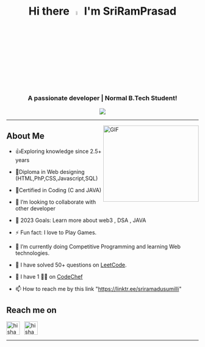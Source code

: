 <div align = "center"><h1> Hi there <a href="https://github.com/SriRamAdusumilli"><img src="https://media.giphy.com/media/hvRJCLFzcasrR4ia7z/giphy.gif" width="5%"></a> 
  I'm SriRamPrasad
</h1></div>
<h3 align="center">A passionate developer | Normal B.Tech Student!</h3>







<div align="Center">
<img src="https://user-images.githubusercontent.com/61102759/209456873-39b37c53-034e-44b1-b990-c55e3d894864.gif">
</div>












<hr />
<img align="right" alt="GIF" src="https://raw.githubusercontent.com/mitul3737/mitul3737/main/mituls%20code.gif" width="250" height="200" />


<h2>About Me</h2> 

- 👍Exploring knowledge since 2.5+ years<br>
 
- 🧠Diploma in Web designing (HTML,PhP,CSS,Javascript,SQL)<br>

- 📃Certified in Coding (C and JAVA)

- 👯 I’m looking to collaborate with other developer

- 🥅 2023 Goals: Learn more about web3 , DSA , JAVA

- ⚡ Fun fact: I love to Play Games.

- 🌱 I’m currently doing Competitive Programming and learning Web technologies.

- 🥅 I have solved 50+ questions on [LeetCode](https://leetcode.com/Tony_Stark194/).

- 🥅 I have 1 🌟🌟 on [CodeChef](https://www.codechef.com/users/sri_ramprasad) 

- 📫 How to reach me by this link "https://linktr.ee/sriramadusumilli"



<h2>
Reach me on 
</h2>
<p align="left"> 
<a href="https://github.com/SriRamAdusumilli" target="blank"><img align="center" src="https://cdn.jsdelivr.net/npm/simple-icons@3.0.1/icons/github.svg" alt="hisham-maged10" height="35" width="35" /></a>&nbsp;&nbsp;
<a href="https://www.linkedin.com/in/sri-ram-prasad-adusumilli-20088319b/" target="blank"><img align="center" src="https://cdn.jsdelivr.net/npm/simple-icons@3.0.1/icons/linkedin.svg" alt="hisham-maged10" height="35" width="35" /></a>&nbsp;&nbsp;
</p>
<hr/>
<!---
SriRamAdusumilli/SriRamAdusumilli is a ✨ special ✨ repository because its `README.md` (this file) appears on your GitHub profile.
You can click the Preview link to take a look at your changes.
--->




